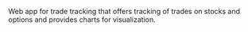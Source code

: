 Web app for trade tracking that offers tracking of trades on stocks and options and provides charts for visualization.
